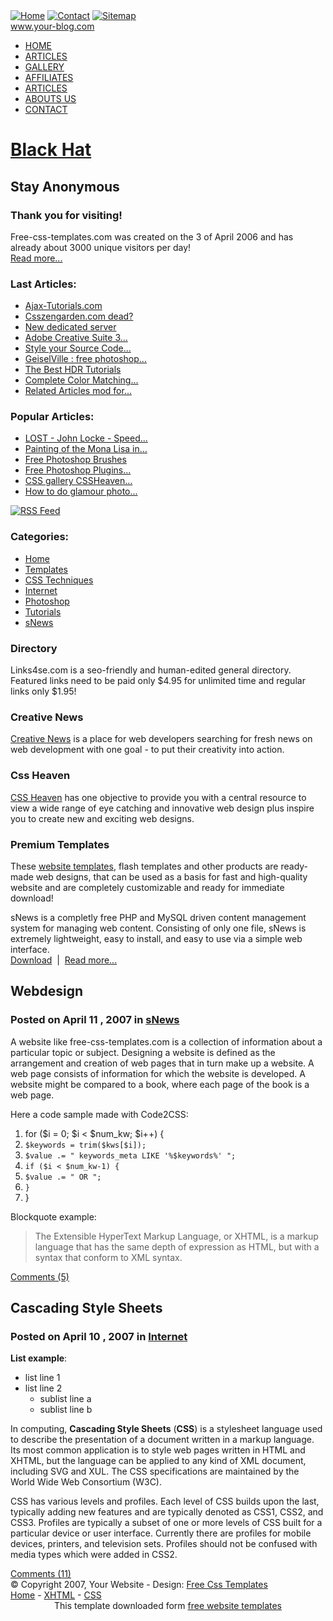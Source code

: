 <!DOCTYPE html PUBLIC "-//W3C//DTD XHTML 1.0 Strict//EN" "http://www.w3.org/TR/xhtml1/DTD/xhtml1-strict.dtd">
<html xmlns="http://www.w3.org/1999/xhtml">
<head>
<title>Black Hat</title>
<meta http-equiv="Content-Type" content="text/html; charset=UTF-8" />
<link rel="stylesheet" type="text/css" href="style.css" media="screen" />
</head>
<body>
<div id="topbar">
  <div class="content">
    <div id="icons"> <a href="http://all-free-download.com/free-website-templates/"><img src="images/home.gif" alt="Home" /></a> <a href="http://all-free-download.com/free-website-templates/"><img src="images/contact.gif" alt="Contact" /></a> <a href="http://all-free-download.com/free-website-templates/"><img src="images/sitemap.gif" alt="Sitemap" /></a> </div>
    <div class="url"> <a href="http://all-free-download.com/free-website-templates/">www.your-blog.com</a> </div>
  </div>
</div>
<div id="top">
  <div class="content">
    <div id="menu">
      <ul>
        <li><a class="current" href="index.html"><span>HOME</span></a></li>
        <li><a href="http://all-free-download.com/free-website-templates/"><span>ARTICLES</span></a></li>
        <li><a href="http://all-free-download.com/free-website-templates/"><span>GALLERY</span></a></li>
        <li><a href="http://all-free-download.com/free-website-templates/"><span>AFFILIATES</span></a></li>
        <li><a href="http://all-free-download.com/free-website-templates/"><span>ARTICLES</span></a></li>
        <li><a href="http://all-free-download.com/free-website-templates/"><span>ABOUTS US</span></a></li>
        <li><a href="http://all-free-download.com/free-website-templates/"><span>CONTACT</span></a></li>
      </ul>
    </div>
    <h1><a href="#">Black Hat</a></h1>
    <h2>Stay Anonymous</h2>
  </div>
</div>
<div class="content">
  <div id="main">
    <div class="right_side">
      <div class="pad">
        <h3>Thank you for visiting!</h3>
        <p> Free-css-templates.com was created on the 3 of April 2006 and has already about 3000 unique visitors per day! <br />
          <a href="http://all-free-download.com/free-website-templates/">Read more...</a> </p>
        <h3>Last Articles:</h3>
        <ul>
          <li><a href="http://all-free-download.com/free-website-templates/">Ajax-Tutorials.com</a></li>
          <li><a href="http://all-free-download.com/free-website-templates/">Csszengarden.com dead?</a></li>
          <li><a href="http://all-free-download.com/free-website-templates/">New dedicated server</a></li>
          <li><a href="http://all-free-download.com/free-website-templates/">Adobe Creative Suite 3...</a></li>
          <li><a href="http://all-free-download.com/free-website-templates/">Style your Source Code...</a></li>
          <li><a href="http://all-free-download.com/free-website-templates/">GeiselVille : free photoshop...</a></li>
          <li><a href="http://all-free-download.com/free-website-templates/">The Best HDR Tutorials</a></li>
          <li><a href="http://all-free-download.com/free-website-templates/">Complete Color Matching...</a></li>
          <li><a href="http://all-free-download.com/free-website-templates/">Related Articles mod for...</a></li>
        </ul>
        <h3>Popular Articles:</h3>
        <ul>
          <li><a href="http://all-free-download.com/free-website-templates/">LOST - John Locke - Speed...</a></li>
          <li><a href="http://all-free-download.com/free-website-templates/">Painting of the Mona Lisa in...</a></li>
          <li><a href="http://all-free-download.com/free-website-templates/">Free Photoshop Brushes</a></li>
          <li><a href="http://all-free-download.com/free-website-templates/">Free Photoshop Plugins...</a></li>
          <li><a href="http://all-free-download.com/free-website-templates/">CSS gallery CSSHeaven...</a></li>
          <li><a href="http://all-free-download.com/free-website-templates/">How to do glamour photo...</a></li>
        </ul>
        <a href="http://all-free-download.com/free-website-templates/"><img src="images/rss.jpg" alt="RSS Feed" /></a> </div>
    </div>
    <div class="right_side">
      <div class="pad">
        <h3>Categories:</h3>
        <ul>
          <li><a class="current" href="http://all-free-download.com/free-website-templates/">Home</a></li>
          <li><a href="http://all-free-download.com/free-website-templates/">Templates</a></li>
          <li><a href="http://all-free-download.com/free-website-templates/">CSS Techniques</a></li>
          <li><a href="http://all-free-download.com/free-website-templates/">Internet</a></li>
          <li><a href="http://all-free-download.com/free-website-templates/">Photoshop</a></li>
          <li><a href="http://all-free-download.com/free-website-templates/">Tutorials</a></li>
          <li><a href="http://all-free-download.com/free-website-templates/">sNews</a></li>
        </ul>
        <h3>Directory</h3>
        <p>Links4se.com is a seo-friendly and human-edited general directory. Featured links need to be paid only $4.95 for unlimited time and regular links only $1.95!</p>
        <h3>Creative News</h3>
        <p><a href="http://all-free-download.com/free-website-templates/">Creative News</a> is a place for web developers searching for fresh news on web development with one goal - to put their creativity into action.</p>
        <h3>Css Heaven</h3>
        <p><a href="http://all-free-download.com/free-website-templates/">CSS Heaven</a> has one objective to provide you with a central resource to view a wide range of eye catching and innovative web design plus inspire you to create new and exciting web designs. </p>
        <h3>Premium Templates</h3>
        <p>These <a href="http://all-free-download.com/free-website-templates/">website templates</a>, flash templates and other products are ready-made web designs, that can be used as a basis for fast and high-quality website and are completely customizable and ready for immediate download!</p>
      </div>
    </div>
    <div id="left_side">
      <div class="intro">
        <div class="pad">sNews is a completly free PHP and MySQL driven content management system for managing web content. Consisting of only one file, sNews is extremely lightweight, easy to install, and easy to use via a simple web interface. <br />
          <a href="http://all-free-download.com/free-website-templates/">Download</a>&nbsp; | &nbsp;<a href="http://all-free-download.com/free-website-templates/">Read more...</a> </div>
      </div>
      <div class="mpart">
        <h2>Webdesign</h2>
        <h3>Posted on April 11 , 2007 in <a href="http://all-free-download.com/free-website-templates/">sNews</a></h3>
        <p>A website like free-css-templates.com is a collection of information about a particular topic or subject. Designing a website is defined as the arrangement and creation of web pages that in turn make up a website. A web page consists of information for which the website is developed. A website might be compared to a book, where each page of the book is a web page. </p>
        <p> Here a code sample made with Code2CSS: </p>
        <ol class="code">
          <li class="t0">for ($i = 0; $i &lt; $num_kw; $i++) {</li>
          <li class="t2"><code>$keywords = trim($kws[$i]);</code></li>
          <li class="t2"><code>$value .= &quot; keywords_meta LIKE '%$keywords%' &quot;;</code></li>
          <li class="t2"><code>if ($i &lt; $num_kw-1) {</code></li>
          <li class="t3"><code>$value .= &quot; OR &quot;;</code></li>
          <li class="t2"><code>}</code></li>
          <li class="t0">}</li>
        </ol>
        <p>Blockquote example:</p>
        <blockquote>
          <p>The Extensible HyperText Markup Language, or XHTML, is a markup language that has the same depth of expression as HTML, but with a syntax that conform to XML syntax.</p>
        </blockquote>
        <div class="date"><a href="http://all-free-download.com/free-website-templates/">Comments (5)</a></div>
        <h2>Cascading Style Sheets</h2>
        <h3>Posted on April 10 , 2007 in <a href="http://all-free-download.com/free-website-templates/">Internet</a></h3>
        <div class="rs"> <strong>List example</strong>:
          <ul>
            <li>list line 1</li>
            <li>list line 2
              <ul>
                <li>sublist line a</li>
                <li>sublist line b</li>
              </ul>
            </li>
          </ul>
        </div>
        <p>In computing, <b>Cascading Style Sheets</b> (<b>CSS</b>) is a stylesheet language used to describe the presentation of a document written in a markup language. Its most common application is to style web pages written in HTML and XHTML, but the language can be applied to any kind of XML document, including SVG and XUL. The CSS specifications are maintained by the World Wide Web Consortium (W3C).</p>
        <p>CSS has various levels and profiles. Each level of CSS builds upon the last, typically adding new features and are typically denoted as CSS1, CSS2, and CSS3. Profiles are typically a subset of one or more levels of CSS built for a particular device or user interface. Currently there are profiles for mobile devices, printers, and television sets. Profiles should not be confused with media types which were added in CSS2.</p>
        <div class="date"><a href="http://all-free-download.com/free-website-templates/">Comments (11)</a></div>
      </div>
    </div>
  </div>
  <div id="footer">
    <div class="right">&copy; Copyright 2007, Your Website - Design: <a href="http://www.free-css-templates.com">Free Css Templates</a></div>
    <a href="http://all-free-download.com/free-website-templates/">Home</a> - <a href="http://validator.w3.org/check?uri=referer" title="Validate">XHTML</a> - <a href="http://jigsaw.w3.org/css-validator/check/referer" title="Validate">CSS</a> </div>
</div>
<div align=center>This template  downloaded form <a href='http://all-free-download.com/free-website-templates/'>free website templates</a></div></body>
</html>
